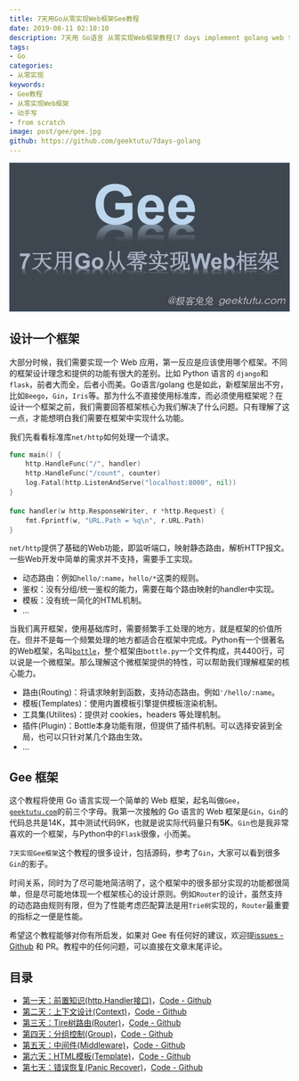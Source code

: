 ```yaml
---
title: 7天用Go从零实现Web框架Gee教程
date: 2019-08-11 02:10:10
description: 7天用 Go语言 从零实现Web框架教程(7 days implement golang web framework from scratch tutorial)，用 Go语言/golang 动手写Web框架，从零实现一个Web框架，以 Gin 为原型从零设计一个Web框架。
tags:
- Go
categories:
- 从零实现
keywords:
- Gee教程
- 从零实现Web框架
- 动手写
- from scratch
image: post/gee/gee.jpg
github: https://github.com/geektutu/7days-golang
---
```


![gee](gee/gee.jpg)

## 设计一个框架

大部分时候，我们需要实现一个 Web 应用，第一反应是应该使用哪个框架。不同的框架设计理念和提供的功能有很大的差别。比如 Python 语言的 `django`和`flask`，前者大而全，后者小而美。Go语言/golang 也是如此，新框架层出不穷，比如`Beego`，`Gin`，`Iris`等。那为什么不直接使用标准库，而必须使用框架呢？在设计一个框架之前，我们需要回答框架核心为我们解决了什么问题。只有理解了这一点，才能想明白我们需要在框架中实现什么功能。

我们先看看标准库`net/http`如何处理一个请求。

```go
func main() {
    http.HandleFunc("/", handler)
    http.HandleFunc("/count", counter)
    log.Fatal(http.ListenAndServe("localhost:8000", nil))
}

func handler(w http.ResponseWriter, r *http.Request) {
    fmt.Fprintf(w, "URL.Path = %q\n", r.URL.Path)
}
```

`net/http`提供了基础的Web功能，即监听端口，映射静态路由，解析HTTP报文。一些Web开发中简单的需求并不支持，需要手工实现。

- 动态路由：例如`hello/:name`，`hello/*`这类的规则。
- 鉴权：没有分组/统一鉴权的能力，需要在每个路由映射的handler中实现。
- 模板：没有统一简化的HTML机制。
- ...

当我们离开框架，使用基础库时，需要频繁手工处理的地方，就是框架的价值所在。但并不是每一个频繁处理的地方都适合在框架中完成。Python有一个很著名的Web框架，名叫[`bottle`](https://github.com/bottlepy/bottle)，整个框架由`bottle.py`一个文件构成，共4400行，可以说是一个微框架。那么理解这个微框架提供的特性，可以帮助我们理解框架的核心能力。

- 路由(Routing)：将请求映射到函数，支持动态路由。例如`'/hello/:name`。
- 模板(Templates)：使用内置模板引擎提供模板渲染机制。
- 工具集(Utilites)：提供对 cookies，headers 等处理机制。
- 插件(Plugin)：Bottle本身功能有限，但提供了插件机制。可以选择安装到全局，也可以只针对某几个路由生效。
- ...

## Gee 框架

这个教程将使用 Go 语言实现一个简单的 Web 框架，起名叫做`Gee`，[`geektutu.com`](https://geektutu.com)的前三个字母。我第一次接触的 Go 语言的 Web 框架是`Gin`，`Gin`的代码总共是14K，其中测试代码9K，也就是说实际代码量只有**5K**。`Gin`也是我非常喜欢的一个框架，与Python中的`Flask`很像，小而美。

`7天实现Gee框架`这个教程的很多设计，包括源码，参考了`Gin`，大家可以看到很多`Gin`的影子。

时间关系，同时为了尽可能地简洁明了，这个框架中的很多部分实现的功能都很简单，但是尽可能地体现一个框架核心的设计原则。例如`Router`的设计，虽然支持的动态路由规则有限，但为了性能考虑匹配算法是用`Trie树`实现的，`Router`最重要的指标之一便是性能。

希望这个教程能够对你有所启发，如果对 Gee 有任何好的建议，欢迎提[issues - Github](https://github.com/geektutu/7days-golang/issues) 和 PR。教程中的任何问题，可以直接在文章末尾评论。

## 目录

- [第一天：前置知识(http.Handler接口)](https://geektutu.com/post/gee-day1.html)，[Code - Github](https://github.com/geektutu/7days-golang/tree/master/day1-http-base)
- [第二天：上下文设计(Context)](https://geektutu.com/post/gee-day2.html)，[Code - Github](https://github.com/geektutu/7days-golang/tree/master/day2-context)
- [第三天：Tire树路由(Router)](https://geektutu.com/post/gee-day3.html)，[Code - Github](https://github.com/geektutu/7days-golang/tree/master/day3-router)
- [第四天：分组控制(Group)](https://geektutu.com/post/gee-day4.html)，[Code - Github](https://github.com/geektutu/7days-golang/tree/master/day4-group)
- [第五天：中间件(Middleware)](https://geektutu.com/post/gee-day5.html)，[Code - Github](https://github.com/geektutu/7days-golang/tree/master/day5-middleware)
- [第六天：HTML模板(Template)](https://geektutu.com/post/gee-day6.html)，[Code - Github](https://github.com/geektutu/7days-golang/tree/master/day6-template)
- [第七天：错误恢复(Panic Recover)](https://geektutu.com/post/gee-day7.html)，[Code - Github](https://github.com/geektutu/7days-golang/tree/master/day7-panic-recover)